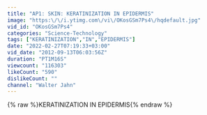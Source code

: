 ```yaml
---
title: "AP1: SKIN: KERATINIZATION IN EPIDERMIS"
image: "https:\/\/i.ytimg.com\/vi\/OKosGSm7Ps4\/hqdefault.jpg"
vid_id: "OKosGSm7Ps4"
categories: "Science-Technology"
tags: ["KERATINIZATION","IN","EPIDERMIS"]
date: "2022-02-27T07:19:33+03:00"
vid_date: "2012-09-13T06:03:56Z"
duration: "PT1M16S"
viewcount: "116303"
likeCount: "590"
dislikeCount: ""
channel: "Walter Jahn"
---
```

{% raw %}KERATINIZATION IN EPIDERMIS{% endraw %}
